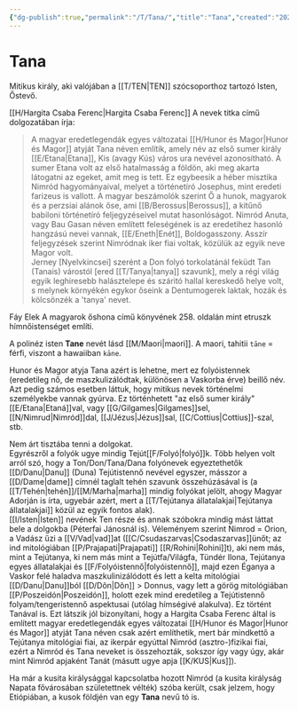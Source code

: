 ```yaml
---
{"dg-publish":true,"permalink":"/T/Tana/","title":"Tana","created":"2023-11-12T06:02","updated":"2024-10-26T00:34"}
---
```



# Tana

Mitikus király, aki valójában a [[T/TEN\|TEN]] szócsoporthoz tartozó Isten, Őstevő.  

[[H/Hargita Csaba Ferenc\|Hargita Csaba Ferenc]] A nevek titka című dolgozatában írja:  
> A magyar eredetlegendák egyes változatai [[H/Hunor és Magor\|Hunor és Magor]] atyját Tana néven említik, amely név az első sumer király [[E/Etana\|Etana]], Kis (avagy Kús) város ura nevével azonosítható. A sumer Etana volt az első hatalmasság a földön, aki meg akarta látogatni az egeket, amit meg is tett. Ez egybeesik a héber misztika Nimród hagyományaival, melyet a történetíró Josephus, mint eredeti farizeus is vallott. A magyar beszámolók szerint Ő a hunok, magyarok és a perzsiai alánok őse, ami [[B/Berossus\|Berossus]], a kitűnő babiloni történetíró feljegyzéseivel mutat hasonlóságot. Nimród Anuta, vagy Bau Gasan néven említett feleségének is az eredetihez hasonló hangzású nevei vannak, [[E/Eneth\|Enét]], Boldogasszony. Asszír feljegyzések szerint Nimródnak iker fiai voltak, közülük az egyik neve Magor volt.  
> Jerney \[Nyelvkincsei\] szerént a Don folyó torkolatánál feküdt Tan (Tanais) várostól \[ered [[T/Tanya\|tanya]] szavunk\], mely a régi világ egyik leghiresebb halásztelepe és száritó hallal kereskedő helye volt, s melynek környékén egykor őseink a Dentumogerek laktak, hozák és kölcsönzék a 'tanya' nevet.  

Fáy Elek A magyarok őshona című könyvének 258. oldalán mint etruszk hímnőistenséget említi.  

A polinéz isten **Tane** nevét lásd [[M/Maori\|maori]]. A maori, tahitii `tāne` = férfi, viszont a hawaiiban `kāne`.  

Hunor és Magor atyja Tana azért is lehetne, mert ez folyóistennek (eredetileg nő, de maszkulizálódtak, különösen a Vaskorba érve) beillő név. Azt pedig számos esetben láttuk, hogy mitikus nevek történelmi személyekbe vannak gyúrva. Ez történhetett "az első sumer király" [[E/Etana\|Etaná]]val, vagy [[G/Gilgames\|Gilgames]]sel, [[N/Nimrud\|Nimród]]dal, [[J/Jézus\|Jézus]]sal, [[C/Cottius\|Cottius]]-szal, stb.  

Nem árt tisztába tenni a dolgokat.  
Egyrészről a folyók ugye mindig Tejút[[F/Folyó\|folyó]]k. Több helyen volt arról szó, hogy a Ton/Don/Tana/Dana folyónevek egyeztethetők [[D/Danu\|Danu]] (Duna) Tejútistennő nevével egyszer, másszor a [[D/Dame\|dame]] címnél taglalt tehén szavunk összehúzásával is (a [[T/Tehén\|tehén]]/[[M/Marha\|marha]] mindig folyókat jelölt, ahogy Magyar Adorján is írta, ugyebár azért, mert a [[T/Tejútanya állatalakjai\|Tejútanya állatalakjai]] közül az egyik fontos alak).  
[[I/Isten\|Isten]] nevének Ten része és annak szóbokra mindig mást láttat bele a dolgokba (Péterfai Jánosnál is). Véleményem szerint Nimrod = Orion, a Vadász űzi a [[V/Vad\|vad]]at ([[C/Csudaszarvas\|Csodaszarvas]]ünőt; az ind mitológiában [[P/Prajapati\|Prajapati]] [[R/Rohini\|Rohini]]t), aki nem más, mint a Tejútanya, ki nem más mint a Tejútfa/Világfa, Tündér Ilona, Tejútanya egyes állatalakjai és [[F/Folyóistennő\|folyóistennő]], majd ezen Éganya a Vaskor felé haladva maszkulinizálódott és lett a kelta mitológiai [[D/Danu\|Danu]]ból [[D/Dôn\|Dôn]] > Donnus, vagy lett a görög mitológiában [[P/Poszeidón\|Poszeidón]], holott ezek mind eredetileg a Tejútistennő folyam/tengeristennő aspektusai (utólag hímségivé alakulva). Ez történt Tanával is. Ezt látszik jól bizonyítani, hogy a Hargita Csaba Ferenc által is említett magyar eredetlegendák egyes változatai [[H/Hunor és Magor\|Hunor és Magor]] atyját Tana néven csak azért említhetik, mert bár mindkettő a Tejútanya mitológiai fiai, az ikerpár egyúttal Nimród (asztro-)fizikai fiai, ezért a Nimród és Tana neveket is összehozták, sokszor így vagy úgy, akár mint Nimród apjaként Tanát (másutt ugye apja [[K/KUS\|Kus]]).  

Ha már a kusita királysággal kapcsolatba hozott Nimród (a kusita királyság Napata fővárosában születettnek vélték) szóba került, csak jelzem, hogy Etiópiában, a kusok földjén van egy **Tana** nevű tó is.  